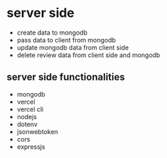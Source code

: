 # server side 
- create data to mongodb
- pass data to client from mongodb
- update mongodb data from client side
- delete review data from client side and mongodb

## server side functionalities
- mongodb
- vercel 
- vercel cli
- nodejs
- dotenv
- jsonwebtoken
- cors
- expressjs
